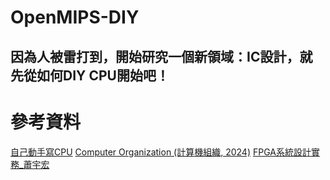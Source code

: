 # OpenMIPS-DIY
## 因為人被雷打到，開始研究一個新領域：IC設計，就先從如何DIY CPU開始吧！

# 參考資料
[自己動手寫CPU](https://www.books.com.tw/products/0010676982?srsltid=AfmBOorsCtljFEkeIaoOjn9Sw1b_vkFM44yGJLLw-dyZFZk96PCHi7tI)
[Computer Organization (計算機組織, 2024)](https://youtube.com/playlist?list=PLu7X08EhejdollVb2D4CJ-1eYc7jr3dPq&si=FIKJqv5dphiIvCos)
[FPGA系統設計實務_蕭宇宏](https://youtube.com/playlist?list=PLI6pJZaOCtF1-GOBBFwGtAYclboJfTFws&si=6XUNcoOs4p3dvF0K)
